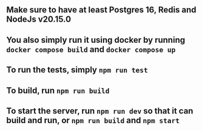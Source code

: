 ## Make sure to have at least Postgres 16, Redis and NodeJs v20.15.0

## You also simply run it using docker by running `docker compose build` and `docker compose up`

## To run the tests, simply `npm run test`

## To build, run `npm run build`

## To start the server, run `npm run dev` so that it can build and run, or `npm run build` and `npm start`

